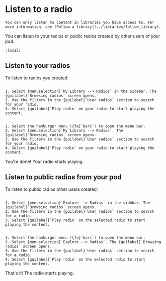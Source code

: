 # Listen to a radio

```{note}
You can only listen to content in libraries you have access to. For more information, see [Follow a library](../libraries/follow_library).
```

You can listen to your radios or public radios created by other users of your pod.

```{contents}
:local:
```

## Listen to your radios

To listen to radios you created:

```{tabbed} Desktop

1. Select {menuselection}`My Library --> Radios` in the sidebar. The {guilabel}`Browsing radios` screen opens.
2. Use the filters in the {guilabel}`User radios` section to search for your radio.
3. Select {guilabel}`Play radio` on your radio to start playing the content.

```

```{tabbed} Mobile

1. Select the hamburger menu ({fa}`bars`) to open the menu bar.
2. Select {menuselection}`My Library --> Radios`. The {guilabel}`Browsing radios` screen opens.
3. Use the filters in the {guilabel}`User radios` section to search for your radio.
4. Select {guilabel}`Play radio` on your radio to start playing the content.

```

You're done! Your radio starts playing.

## Listen to public radios from your pod

To listen to public radios other users created:

```{tabbed} Desktop

1. Select {menuselection}`Explore --> Radios` in the sidebar. The {guilabel}`Browsing radios` screen opens.
2. Use the filters in the {guilabel}`User radios` section to search for a radio.
3. Select {guilabel}`Play radio` on the selected radio to start playing the content.

```

```{tabbed} Mobile

1. Select the hamburger menu ({fa}`bars`) to open the menu bar.
2. Select {menuselection}`Explore --> Radios`. The {guilabel}`Browsing radios` screen opens.
3. Use the filters in the {guilabel}`User radios` section to search for a radio.
4. Select {guilabel}`Play radio` on the selected radio to start playing the content.

```

That's it! The radio starts playing.
